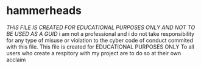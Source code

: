 # hammerheads
*THIS FILE IS CREATED FOR EDUCATIONAL PURPOSES ONLY AND NOT TO BE USED AS A GUID*
i am not a professional and i do not take responsibility for any type of misuse or violation
to the cyber code of conduct commited with this file. This file is created for EDUCATIONAL PURPOSES ONLY
To all users who create a respitory with my project are to do so at their own acclaim 
